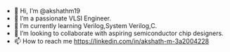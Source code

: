 - 👋 Hi, I’m @akshathm19
- 👀 I’m a passionate VLSI Engineer.
- 🌱 I’m currently learning Verilog,System Verilog,C.
- 💞️ I’m looking to collaborate with aspiring semiconductor chip designers.
- 📫 How to reach me https://linkedin.com/in/akshath-m-3a2004228


<!---
akshathm19/akshathm19 is a ✨ special ✨ repository because its `README.md` (this file) appears on your GitHub profile.
You can click the Preview link to take a look at your changes.
--->

